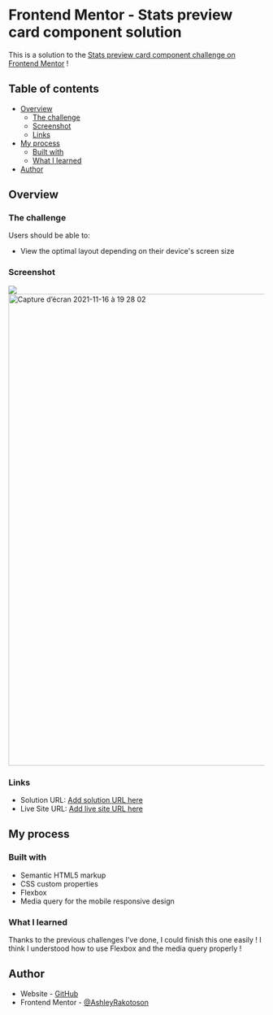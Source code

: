 # Frontend Mentor - Stats preview card component solution

This is a solution to the [Stats preview card component challenge on Frontend Mentor](https://www.frontendmentor.io/challenges/3column-preview-card-component-pH92eAR2-) !

## Table of contents

- [Overview](#overview)
  - [The challenge](#the-challenge)
  - [Screenshot](#screenshot)
  - [Links](#links)
- [My process](#my-process)
  - [Built with](#built-with)
  - [What I learned](#what-i-learned)
- [Author](#author)

## Overview

### The challenge

Users should be able to:

- View the optimal layout depending on their device's screen size

### Screenshot

![](./screenshot.jpg)<img width="928" alt="Capture d’écran 2021-11-16 à 19 28 02" src="https://user-images.githubusercontent.com/78886716/141968703-53c5f148-fb0d-4863-9e7d-d25ab4eab7c2.png">


### Links

- Solution URL: [Add solution URL here](https://www.frontendmentor.io/solutions/responsive-css-flexbox-3column-preview-card-component-rfqWKX9uz)
- Live Site URL: [Add live site URL here](https://ashleyrakotoson.github.io/3-column-preview-card-component-main-challenge/)

## My process

### Built with

- Semantic HTML5 markup
- CSS custom properties
- Flexbox
- Media query for the mobile responsive design

### What I learned

Thanks to the previous challenges I've done, I could finish this one easily ! I think I understood how to use Flexbox and the media query properly !

## Author

- Website - [GitHub](https://github.com/AshleyRakotoson)
- Frontend Mentor - [@AshleyRakotoson](https://www.frontendmentor.io/profile/AshleyRakotoson)
